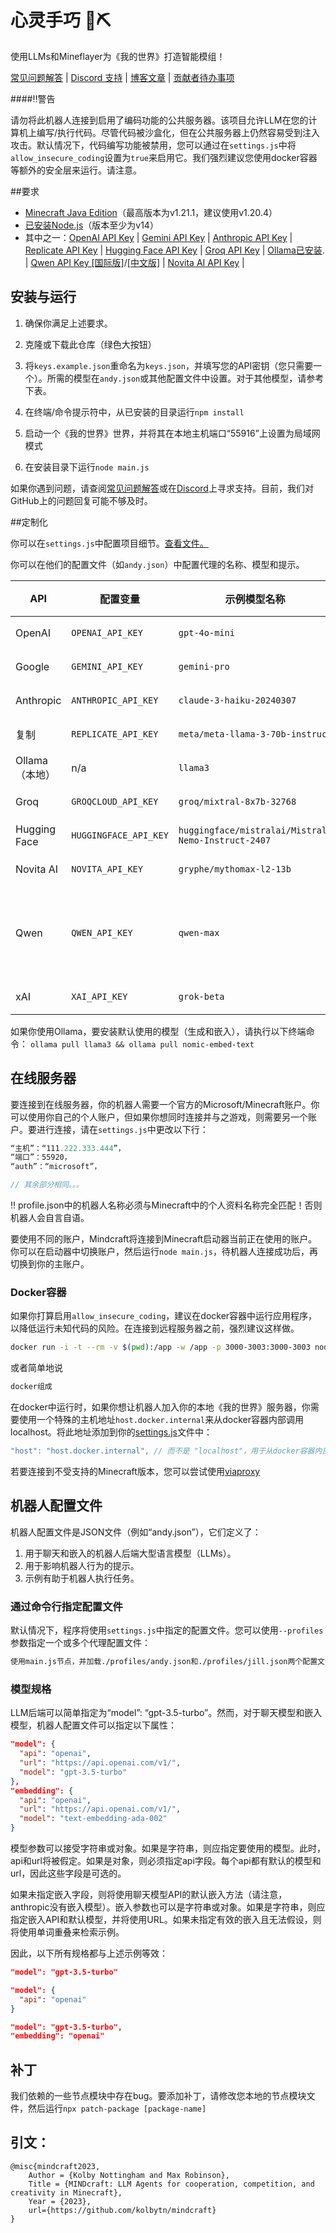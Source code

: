 # 心灵手巧 🧠⛏️

使用LLMs和Mineflayer为《我的世界》打造智能模组！

[常见问题解答](https://github.com/kolbytn/mindcraft/blob/main/FAQ.md) | [Discord 支持](https://discord.gg/mp73p35dzC) | [博客文章](https://kolbynottingham.com/mindcraft/) | [贡献者待办事项](https://github.com/users/kolbytn/projects/1)

####‼️警告

请勿将此机器人连接到启用了编码功能的公共服务器。该项目允许LLM在您的计算机上编写/执行代码。尽管代码被沙盒化，但在公共服务器上仍然容易受到注入攻击。默认情况下，代码编写功能被禁用，您可以通过在`settings.js`中将`allow_insecure_coding`设置为`true`来启用它。我们强烈建议您使用docker容器等额外的安全层来运行。请注意。

##要求

- [Minecraft Java Edition](https://www.minecraft.net/en-us/store/minecraft-java-bedrock-edition-pc)（最高版本为v1.21.1，建议使用v1.20.4）
- [已安装Node.js](https://nodejs.org/)（版本至少为v14）
- 其中之一：[OpenAI API Key](https://openai.com/blog/openai-api) | [Gemini API Key](https://aistudio.google.com/app/apikey) | [Anthropic API Key](https://docs.anthropic.com/claude/docs/getting-access-to-claude) | [Replicate API Key](https://replicate.com/) | [Hugging Face API Key](https://huggingface.co/) | [Groq API Key](https://console.groq.com/keys) | [Ollama已安装](https://ollama.com/download). | [Qwen API Key [国际版]](https://www.alibabacloud.com/help/en/model-studio/developer-reference/get-api-key)/[[中文版]](https://help.aliyun.com/zh/model-studio/getting-started/first-api-call-to-qwen?) | [Novita AI API Key](https://novita.ai/settings?utm_source=github_mindcraft&utm_medium=github_readme&utm_campaign=link#key-management) |

## 安装与运行

1. 确保你满足上述要求。

2. 克隆或下载此仓库（绿色大按钮）

3. 将`keys.example.json`重命名为`keys.json`，并填写您的API密钥（您只需要一个）。所需的模型在`andy.json`或其他配置文件中设置。对于其他模型，请参考下表。

4. 在终端/命令提示符中，从已安装的目录运行`npm install`

5. 启动一个《我的世界》世界，并将其在本地主机端口“55916”上设置为局域网模式

6. 在安装目录下运行`node main.js`

如果你遇到问题，请查阅[常见问题解答](https://github.com/kolbytn/mindcraft/blob/main/FAQ.md)或在[Discord](https://discord.gg/jVxQWVTM)上寻求支持。目前，我们对GitHub上的问题回复可能不够及时。

##定制化

你可以在`settings.js`中配置项目细节。[查看文件。](settings.js)

你可以在他们的配置文件（如`andy.json`）中配置代理的名称、模型和提示。

| API | 配置变量 | 示例模型名称 | 文档 |
|------|------|------|------|
| OpenAI | `OPENAI_API_KEY` | `gpt-4o-mini` | [文档](https://platform.openai.com/docs/models) |
| Google | `GEMINI_API_KEY` | `gemini-pro` | [文档](https://ai.google.dev/gemini-api/docs/models/gemini) |
| Anthropic | `ANTHROPIC_API_KEY` | `claude-3-haiku-20240307` | [文档](https://docs.anthropic.com/claude/docs/models-overview) |
| 复制 | `REPLICATE_API_KEY` | `meta/meta-llama-3-70b-instruct` | [文档](https://replicate.com/collections/language-models) |
| Ollama（本地） | n/a | `llama3` | [文档](https://ollama.com/library) |
| Groq | `GROQCLOUD_API_KEY` | `groq/mixtral-8x7b-32768` | [文档](https://console.groq.com/docs/models) |
| Hugging Face | `HUGGINGFACE_API_KEY` | `huggingface/mistralai/Mistral-Nemo-Instruct-2407` | [文档](https://huggingface.co/models) |
| Novita AI | `NOVITA_API_KEY` | `gryphe/mythomax-l2-13b` | [文档](https://novita.ai/model-api/product/llm-api?utm_source=github_mindcraft&utm_medium=github_readme&utm_campaign=link) |
| Qwen | `QWEN_API_KEY` | `qwen-max` | [国际版](https://www.alibabacloud.com/help/en/model-studio/developer-reference/use-qwen-by-calling-api)/[中文版](https://help.aliyun.com/zh/model-studio/getting-started/models) |
| xAI | `XAI_API_KEY` | `grok-beta` | [文档](https://docs.x.ai/docs) |

如果你使用Ollama，要安装默认使用的模型（生成和嵌入），请执行以下终端命令：
`ollama pull llama3 && ollama pull nomic-embed-text`

## 在线服务器
要连接到在线服务器，你的机器人需要一个官方的Microsoft/Minecraft账户。你可以使用你自己的个人账户，但如果你想同时连接并与之游戏，则需要另一个账户。要进行连接，请在`settings.js`中更改以下行：
```javascript
“主机”：“111.222.333.444”，
“端口”：55920，
“auth”：“microsoft”，

// 其余部分相同。。。
```
‼️ profile.json中的机器人名称必须与Minecraft中的个人资料名称完全匹配！否则机器人会自言自语。

要使用不同的账户，Mindcraft将连接到Minecraft启动器当前正在使用的账户。你可以在启动器中切换账户，然后运行`node main.js`，待机器人连接成功后，再切换到你的主账户。

### Docker容器

如果你打算启用`allow_insecure_coding`，建议在docker容器中运行应用程序，以降低运行未知代码的风险。在连接到远程服务器之前，强烈建议这样做。

```bash
docker run -i -t --rm -v $(pwd):/app -w /app -p 3000-3003:3000-3003 node:latest node main.js
```
或者简单地说
```bash
docker组成
```

在docker中运行时，如果你想让机器人加入你的本地《我的世界》服务器，你需要使用一个特殊的主机地址`host.docker.internal`来从docker容器内部调用localhost。将此地址添加到你的[settings.js](settings.js)文件中：

```javascript
"host": "host.docker.internal", // 而不是 "localhost"，用于从docker容器内部加入本地《我的世界》游戏
```

若要连接到不受支持的Minecraft版本，您可以尝试使用[viaproxy](services/viaproxy/README.md)

## 机器人配置文件

机器人配置文件是JSON文件（例如“andy.json”），它们定义了：

1. 用于聊天和嵌入的机器人后端大型语言模型（LLMs）。
2. 用于影响机器人行为的提示。
3. 示例有助于机器人执行任务。

### 通过命令行指定配置文件

默认情况下，程序将使用`settings.js`中指定的配置文件。您可以使用`--profiles`参数指定一个或多个代理配置文件：

```bash
使用main.js节点，并加载./profiles/andy.json和./profiles/jill.json两个配置文件
```

### 模型规格

LLM后端可以简单指定为“model”: “gpt-3.5-turbo”。然而，对于聊天模型和嵌入模型，机器人配置文件可以指定以下属性：

```json
"model": {
  "api": "openai",
  "url": "https://api.openai.com/v1/",
  "model": "gpt-3.5-turbo"
},
"embedding": {
  "api": "openai",
  "url": "https://api.openai.com/v1/",
  "model": "text-embedding-ada-002"
}
```

模型参数可以接受字符串或对象。如果是字符串，则应指定要使用的模型。此时，api和url将被假定。如果是对象，则必须指定api字段。每个api都有默认的模型和url，因此这些字段是可选的。

如果未指定嵌入字段，则将使用聊天模型API的默认嵌入方法（请注意，anthropic没有嵌入模型）。嵌入参数也可以是字符串或对象。如果是字符串，则应指定嵌入API和默认模型，并将使用URL。如果未指定有效的嵌入且无法假设，则将使用单词重叠来检索示例。

因此，以下所有规格都与上述示例等效：

```json
"model": "gpt-3.5-turbo"
```
```json
"model": {
  "api": "openai"
}
```
```json
"model": "gpt-3.5-turbo",
"embedding": "openai"
```

## 补丁

我们依赖的一些节点模块中存在bug。要添加补丁，请修改您本地的节点模块文件，然后运行`npx patch-package [package-name]`

## 引文：

```
@misc{mindcraft2023,
    Author = {Kolby Nottingham and Max Robinson},
    Title = {MINDcraft: LLM Agents for cooperation, competition, and creativity in Minecraft},
    Year = {2023},
    url={https://github.com/kolbytn/mindcraft}
}
```
